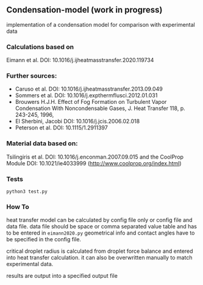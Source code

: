 ## Condensation-model (work in progress)
implementation of a condensation model for comparison with experimental data


### Calculations based on 
Eimann et al. DOI: 10.1016/j.ijheatmasstransfer.2020.119734


### Further sources: 
- Caruso et al. DOI: 10.1016/j.ijheatmasstransfer.2013.09.049
- Sommers et al. DOI: 10.1016/j.expthermflusci.2012.01.031
- Brouwers H.J.H. Effect of Fog Formation on Turbulent Vapor Condensation With Noncondensable Gases, J. Heat Transfer 118, p. 243-245, 1996, 
- El Sherbini, Jacobi DOI: 10.1016/j.jcis.2006.02.018
- Peterson et al. DOI: 10.1115/1.2911397

### Material data based on:
Tsilingiris et al. DOI: 10.1016/j.enconman.2007.09.015
and the CoolProp Module DOI: 10.1021/ie4033999 (http://www.coolprop.org/index.html)


### Tests
``` python3 test.py ```

### How To
heat transfer model can be calculated by config file only or config file and data file.
data file should be space or comma separated value table and has to be entered in
```eimann2020.py```
geometrical info and contact angles have to be specified in the config file.

critical droplet radius is calculated from droplet force balance and entered into heat transfer calculation.
it can also be overwritten manually to match experimental data.

results are output into a specified output file

